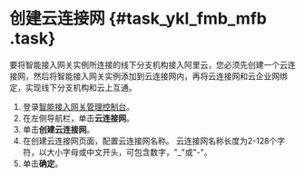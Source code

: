 # 创建云连接网 {#task_ykl_fmb_mfb .task}

要将智能接入网关实例所连接的线下分支机构接入阿里云，您必须先创建一个云连接网，然后将智能接入网关实例添加到云连接网内，再将云连接网和云企业网绑定，实现线下分支机构和云上互通。

1.  登录[智能接入网关管理控制台](https://smartag.console.aliyun.com/)。
2.  在左侧导航栏，单击**云连接网**。
3.  单击**创建云连接网**。
4.  在创建云连接网页面，配置云连接网名称。 云连接网名称长度为2-128个字符，以大小字母或中文开头，可包含数字，"\_"或"-"。
5.  单击**确定**。

